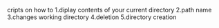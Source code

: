 cripts on how to 
1.diplay contents of your current directory 
2.path name 
3.changes working directory
4.deletion
5.directory creation 
